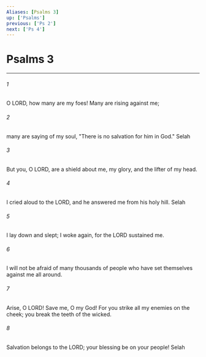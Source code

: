 ```yaml
---
Aliases: [Psalms 3]
up: ['Psalms']
previous: ['Ps 2']
next: ['Ps 4']
---
```

# Psalms 3
***



###### 1 
O LORD, how many are my foes! Many are rising against me; 

###### 2 
many are saying of my soul, "There is no salvation for him in God." Selah 

###### 3 
But you, O LORD, are a shield about me, my glory, and the lifter of my head. 

###### 4 
I cried aloud to the LORD, and he answered me from his holy hill. Selah 

###### 5 
I lay down and slept; I woke again, for the LORD sustained me. 

###### 6 
I will not be afraid of many thousands of people who have set themselves against me all around. 

###### 7 
Arise, O LORD! Save me, O my God! For you strike all my enemies on the cheek; you break the teeth of the wicked. 

###### 8 
Salvation belongs to the LORD; your blessing be on your people! Selah
